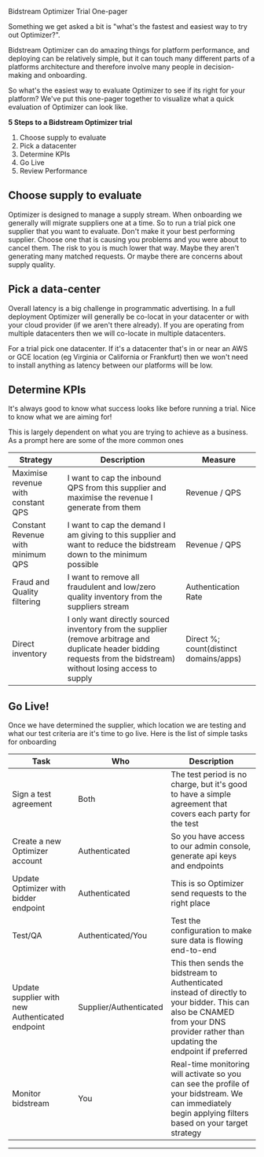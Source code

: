 Bidstream Optimizer Trial One-pager

Something we get asked a bit is "what's the fastest and easiest way to try out Optimizer?". 

Bidstream Optimizer can do amazing things for platform performance, and deploying can be relatively simple, but it can touch many different parts of a platforms architecture and therefore involve many people in decision-making and onboarding.

So what's the easiest way to evaluate Optimizer to see if its right for your platform? We've put this one-pager together to visualize what a quick evaluation of Optimizer can look like.

__5 Steps to a Bidstream Optimizer trial__

1. Choose supply to evaluate
1. Pick a datacenter
1. Determine KPIs
1. Go Live
1. Review Performance

## Choose supply to evaluate

Optimizer is designed to manage a supply stream. When onboarding we generally will migrate suppliers one at a time. So to run a trial pick one supplier that you want to evaluate. Don't make it your best performing supplier. Choose one that is causing you problems and you were about to cancel them. The risk to you is much lower that way. Maybe they aren't generating many matched requests. Or maybe there are concerns about supply quality.

## Pick a data-center

Overall latency is a big challenge in programmatic advertising. In a full deployment Optimizer will generally be co-locat in your datacenter or with your cloud provider (if we aren't there already). If you are operating from multiple datacenters then we will co-locate in multiple datacenters.

For a trial pick one datacenter. If it's a datacenter that's in or near an AWS or GCE location (eg Virginia or California or Frankfurt) then we won't need to install anything as latency between our platforms will be low. 

## Determine KPIs

It's always good to know what success looks like before running a trial. Nice to know what we are aiming for!

This is largely dependent on what you are trying to achieve as a business. As a prompt here are some of the more common ones

Strategy | Description | Measure
--- | --- | ---
Maximise revenue with constant QPS | I want to cap the inbound QPS from this supplier and maximise the revenue I generate from them | Revenue / QPS
Constant Revenue with minimum QPS | I want to cap the demand I am giving to this supplier and want to reduce the bidstream down to the minimum possible | Revenue / QPS
Fraud and Quality filtering | I want to remove all fraudulent and low/zero quality inventory from the suppliers stream | Authentication Rate
Direct inventory | I only want directly sourced inventory from the supplier (remove arbitrage and duplicate header bidding requests from the bidstream) without losing access to supply | Direct %; count(distinct domains/apps)

## Go Live!

Once we have determined the supplier, which location we are testing and what our test criteria are it's time to go live. Here is the list of simple tasks for onboarding

Task | Who | Description
--- | --- | ---
Sign a test agreement | Both | The test period is no charge, but it's good to have a simple agreement that covers each party for the test
Create a new Optimizer account | Authenticated | So you have access to our admin console, generate api keys and endpoints
Update Optimizer with bidder endpoint | Authenticated | This is so Optimizer send requests to the right place
Test/QA | Authenticated/You | Test the configuration to make sure data is flowing end-to-end
Update supplier with new Authenticated endpoint | Supplier/Authenticated | This then sends the bidstream to Authenticated instead of directly to your bidder. This can also be CNAMED from your DNS provider rather than updating the endpoint if preferred
Monitor bidstream | You | Real-time monitoring will activate so you can see the profile of your bidstream. We can immediately begin applying filters based on your target strategy

----
